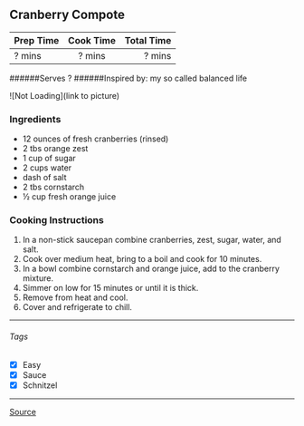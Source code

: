 ## Cranberry Compote

| Prep Time  | Cook Time    | Total Time  |
| ---------- |:------------:| -----------:|
| ? mins    | ? mins      | ? mins     |


######Serves ?
######Inspired by: my so called balanced life

![Not Loading](link to picture)

### Ingredients

* 12 ounces of fresh cranberries (rinsed)
* 2 tbs orange zest
* 1 cup of sugar
* 2 cups water
* dash of salt
* 2 tbs cornstarch
* ½ cup fresh orange juice


### Cooking Instructions

1. In a non-stick saucepan combine cranberries, zest, sugar, water, and salt.
2. Cook over medium heat, bring to a boil and cook for 10 minutes.
3. In a bowl combine cornstarch and orange juice, add to the cranberry mixture.
4. Simmer on low for 15 minutes or until it is thick.
5. Remove from heat and cool.
6. Cover and refrigerate to chill.

---

###### Tags
- [x] Easy
- [x] Sauce
- [x] Schnitzel

---

[Source](http://mysocalledbalancedlife.com/2014/11/25/tasty-tuesdaycranberry-compote-recipe/)

